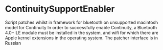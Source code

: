 # ContinuitySupportEnabler
Script patches whilst in framework for bluetooth on unsupported macintosh model for Continuity
In order to successfully enable Continuity, a Bluetooth 4.0+ LE module must be installed in the system, and wifi for which there are Apple kernel extensions in the operating system.
The patcher interface is in Russian
